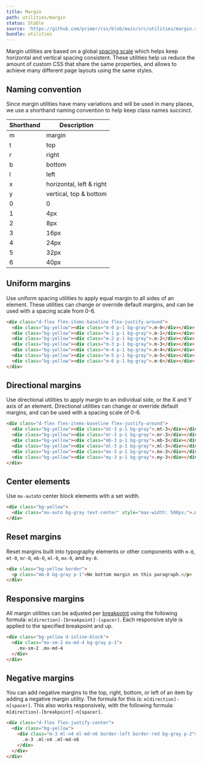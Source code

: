 ```yaml
---
title: Margin
path: utilities/margin
status: Stable
source: 'https://github.com/primer/css/blob/main/src/utilities/margin.scss'
bundle: utilities
---
```


Margin utilities are based on a global [spacing scale](/support/spacing) which helps keep horizontal and vertical spacing consistent. These utilities help us reduce the amount of custom CSS that share the same properties, and allows to achieve many different page layouts using the same styles.



## Naming convention

Since margin utilities have many variations and will be used in many places, we use a shorthand naming convention to help keep class names succinct.


| Shorthand | Description |
| --- | --- |
| m | margin |
| t | top |
| r | right |
| b | bottom |
| l | left |
| x | horizontal, left & right |
| y | vertical, top & bottom |
| 0 | 0 |
| 1 | 4px |
| 2 | 8px |
| 3 | 16px |
| 4 | 24px |
| 5 | 32px |
| 6 | 40px |


## Uniform margins

Use uniform spacing utilities to apply equal margin to all sides of an element. These utilities can change or override default margins, and can be used with a spacing scale from 0-6.

```html live
<div class="d-flex flex-items-baseline flex-justify-around">
  <div class="bg-yellow"><div class="m-0 p-1 bg-gray">.m-0</div></div>
  <div class="bg-yellow"><div class="m-1 p-1 bg-gray">.m-1</div></div>
  <div class="bg-yellow"><div class="m-2 p-1 bg-gray">.m-2</div></div>
  <div class="bg-yellow"><div class="m-3 p-1 bg-gray">.m-3</div></div>
  <div class="bg-yellow"><div class="m-4 p-1 bg-gray">.m-4</div></div>
  <div class="bg-yellow"><div class="m-5 p-1 bg-gray">.m-5</div></div>
  <div class="bg-yellow"><div class="m-6 p-1 bg-gray">.m-6</div></div>
</div>
```

## Directional margins

Use directional utilities to apply margin to an individual side, or the X and Y axis of an element. Directional utilities can change or override default margins, and can be used with a spacing scale of 0-6.

```html live
<div class="d-flex flex-items-baseline flex-justify-around">
  <div class="bg-yellow"><div class="mt-3 p-1 bg-gray">.mt-3</div></div>
  <div class="bg-yellow"><div class="mr-3 p-1 bg-gray">.mr-3</div></div>
  <div class="bg-yellow"><div class="mb-3 p-1 bg-gray">.mb-3</div></div>
  <div class="bg-yellow"><div class="ml-3 p-1 bg-gray">.ml-3</div></div>
  <div class="bg-yellow"><div class="mx-3 p-1 bg-gray">.mx-3</div></div>
  <div class="bg-yellow"><div class="my-3 p-1 bg-gray">.my-3</div></div>
</div>
```

## Center elements

Use `mx-auto`to center block elements with a set width.

```html live
<div class="bg-yellow">
  <div class="mx-auto bg-gray text-center" style="max-width: 500px;">.mx-auto</div>
</div>
```

## Reset margins
Reset margins built into typography elements or other components with `m-0`, `mt-0`, `mr-0`, `mb-0`, `ml-0`, `mx-0`, and `my-0`.

```html live
<div class="bg-yellow border">
  <p class="mb-0 bg-gray p-1">No bottom margin on this paragraph.</p>
</div>
```

## Responsive margins

All margin utilities can be adjusted per [breakpoint](/objects/grid#breakpoints) using the following formula: `m[direction]-[breakpoint]-[spacer]`. Each responsive style is applied to the specified breakpoint and up.

```html live
<div class="bg-yellow d-inline-block">
  <div class="mx-sm-2 mx-md-4 bg-gray p-1">
    .mx-sm-2 .mx-md-4
  </div>
</div>
```

## Negative margins

You can add negative margins to the top, right, bottom, or left of an item by adding a negative margin utility. The formula for this is: `m[direction]-n[spacer]`. This also works responsively, with the following formula: `m[direction]-[breakpoint]-n[spacer]`.

```html live
<div class="d-flex flex-justify-center">
  <div class="bg-yellow">
    <div class="m-3 ml-n4 ml-md-n6 border-left border-red bg-gray p-2">
      .m-3 .ml-n4 .ml-md-n6
    </div>
  </div>
</div>
```
